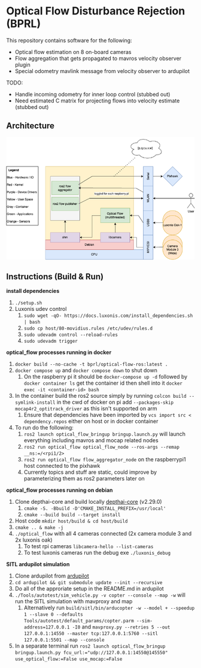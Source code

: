 # Optical Flow Disturbance Rejection (BPRL)

This repository contains software for the following:
- Optical flow estimation on 8 on-board cameras
- Flow aggregation that gets propagated to mavros velocity observer plugin
- Special odometry mavlink message from velocity observer to ardupilot

TODO:
- Handle incoming odometry for inner loop control (stubbed out)
- Need estimated C matrix for projecting flows into velocity estimate (stubbed out)

## Architecture

![alt text](OpticalFlowStack.png)

## Instructions (Build & Run)
**install dependencies**
1. ```./setup.sh```
1. Luxonis udev control
    1. ```sudo wget -qO- https://docs.luxonis.com/install_dependencies.sh | bash```
    1. ```sudo cp host/80-movidius.rules /etc/udev/rules.d```
    1. ```sudo udevadm control --reload-rules```
    1. ```sudo udevadm trigger```

**optical_flow processes running in docker**
1. ```docker build --no-cache -t bprl/optical-flow-ros:latest .```
1. ```docker compose up``` and ```docker compose down``` to shut down
    1. On the raspberry pi it should be ```docker-compose up -d``` followed by ```docker container ls``` get the container id then shell into it ```docker exec -it <container-id> bash```
1. In the container build the ros2 source simply by running ```colcon build --symlink-install``` in the cwd of docker on pi add ```--packages-skip mocap4r2_optitrack_driver``` as this isn't supported on arm
    1. Ensure that dependencies have been imported by ```vcs import src < dependency.repos``` either on host or in docker container
1. To run do the following:
    1. ```ros2 launch optical_flow_bringup bringup.launch.py``` will launch everything including mavros and mocap related nodes
    1. ```ros2 run optical_flow optical_flow_node --ros-args --remap __ns:=/<rpi1/2>```
    1. ```ros2 run optical_flow flow_aggregator_node``` on the raspberrypi1 host connected to the pixhawk
    1. Currently topics and stuff are static, could improve by parameterizing them as ros2 parameters later on

**optical_flow processes running on debian**
1. Clone depthai-core and build locally [depthai-core](https://github.com/luxonis/depthai-core/tree/main) (v2.29.0)
    1. ```cmake -S. -Bbuild -D'CMAKE_INSTALL_PREFIX=/usr/local'```
    1. ```cmake --build build --target install```
1. Host code ```mkdir host/build & cd host/build```
1. ```cmake .. & make -j```
1. ```./optical_flow``` with all 4 cameras connected (2x camera module 3 and 2x luxonis oak)
    1. To test rpi cameras ```libcamera-hello --list-cameras```
    1. To test luxonis cameras run the debug exe ```./luxonis_debug```

**SITL ardupilot simulation**
1. Clone ardupilot from [ardupilot](https://github.com/ArduPilot/ardupilot)
1. ```cd ardupilot && git submodule update --init --recursive``` 
1. Do all of the approriate setup in the README.md in ardupilot
1. ```./Tools/autotest/sim_vehicle.py -v copter --console --map -w``` will run the SITL simulation with mavproxy and map
    1. Alternatively run ```build/sitl/bin/arducopter -w --model + --speedup 1 --slave 0 --defaults Tools/autotest/default_params/copter.parm --sim-address=127.0.0.1 -I0```
    and ```mavproxy.py --retries 5 --out 127.0.0.1:14550 --master tcp:127.0.0.1:5760 --sitl 127.0.0.1:5501 --map --console```
1. In a separate terminal run ```ros2 launch optical_flow_bringup bringup.launch.py fcu_url:="udp://127.0.0.1:14550@145550" use_optical_flow:=False use_mocap:=False```
